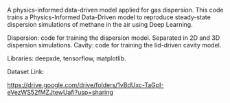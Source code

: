 A physics-informed data-driven model applied for gas dispersion. This code trains a Physics-Informed Data-Driven model to reproduce steady-state dispersion simulations of methane in the air using Deep Learning. 

Dispersion: code for training the dispersion model. Separated in 2D and 3D dispersion simulations. 
Cavity: code for training the lid-driven cavity model.

Libraries: deepxde, tensorflow, matplotlib.

Dataset Link: 

https://drive.google.com/drive/folders/1vBdUxc-TaGpI-eVezWS52fMZJtewUafi?usp=sharing




